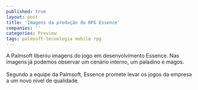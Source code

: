```yaml
---
published: true
layout: post
title: 'Imagens da produção do RPG Essence'
companies: ''
categories: Preview
tags: palmsoft-tecnologia mobile rpg
---
```

A Palmsoft liberou imagens do jogo em desenvolvimento Essence.  Nas imagens já podemos observar um cenário interno, um paladino e magos.<br /><br />Segundo a equipe da Palmsoft, Essence promete levar os jogos da empresa a um novo nível de qualidade.<br /><br />